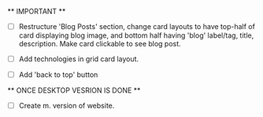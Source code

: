 ** IMPORTANT **

- [ ] Restructure 'Blog Posts' section, change card layouts to have top-half of card displaying blog image, and bottom half having 'blog' label/tag, title, description. Make card clickable to see blog post.

- [ ] Add technologies in grid card layout.

- [ ] Add 'back to top' button

** ONCE DESKTOP VESRION IS DONE **

- [ ] Create m. version of website.
